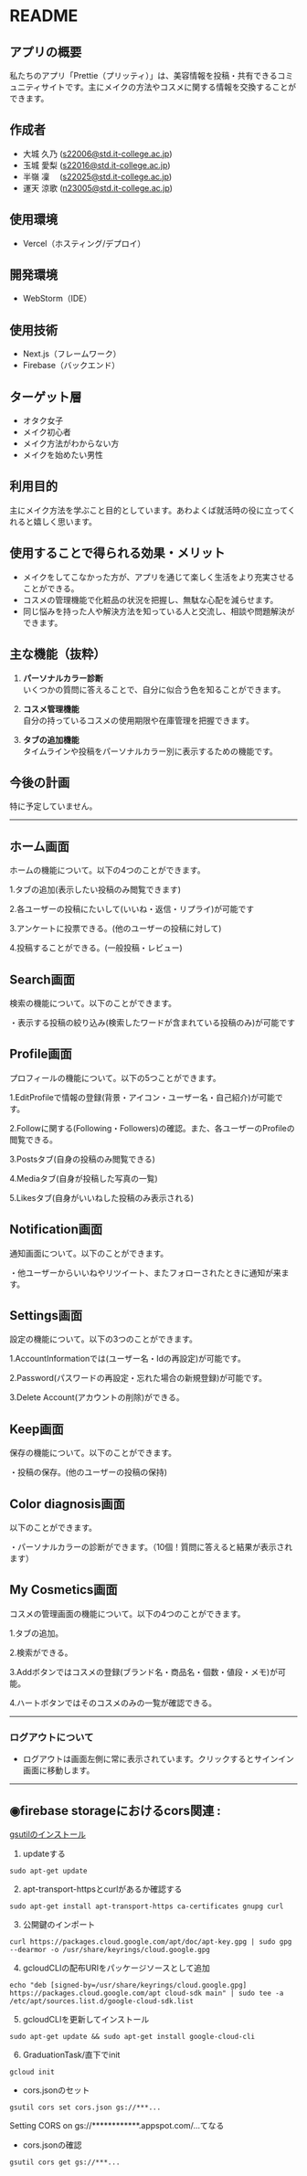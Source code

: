 # README

## アプリの概要
私たちのアプリ「Prettie（プリッティ）」は、美容情報を投稿・共有できるコミュニティサイトです。主にメイクの方法やコスメに関する情報を交換することができます。

## 作成者
- 大城 久乃 (s22006@std.it-college.ac.jp)
- 玉城 愛梨 (s22016@std.it-college.ac.jp)
- 半嶺 凜 　(s22025@std.it-college.ac.jp)
- 運天 涼歌 (n23005@std.it-college.ac.jp)

## 使用環境
- Vercel（ホスティング/デプロイ）

## 開発環境
- WebStorm（IDE）

## 使用技術
- Next.js（フレームワーク）
- Firebase（バックエンド）

## ターゲット層
- オタク女子
- メイク初心者
- メイク方法がわからない方
- メイクを始めたい男性

## 利用目的
主にメイク方法を学ぶこと目的としています。あわよくば就活時の役に立ってくれると嬉しく思います。

## 使用することで得られる効果・メリット
- メイクをしてこなかった方が、アプリを通じて楽しく生活をより充実させることができる。
- コスメの管理機能で化粧品の状況を把握し、無駄な心配を減らせます。
- 同じ悩みを持った人や解決方法を知っている人と交流し、相談や問題解決ができます。

## 主な機能（抜粋）
1. **パーソナルカラー診断**  
   いくつかの質問に答えることで、自分に似合う色を知ることができます。

2. **コスメ管理機能**  
   自分の持っているコスメの使用期限や在庫管理を把握できます。

3. **タブの追加機能**  
   タイムラインや投稿をパーソナルカラー別に表示するための機能です。

## 今後の計画
特に予定していません。

---

ホーム画面
--------------------------------------------------------------------------------------------
ホームの機能について。以下の4つのことができます。

1.タブの追加(表示したい投稿のみ閲覧できます)

2.各ユーザーの投稿にたいして(いいね・返信・リプライ)が可能です

3.アンケートに投票できる。(他のユーザーの投稿に対して)

4.投稿することができる。(一般投稿・レビュー)

Search画面
--------------------------------------------------------------------------------------------
検索の機能について。以下のことができます。

・表示する投稿の絞り込み(検索したワードが含まれている投稿のみ)が可能です

Profile画面
--------------------------------------------------------------------------------------------
プロフィールの機能について。以下の5つことができます。

1.EditProfileで情報の登録(背景・アイコン・ユーザー名・自己紹介)が可能です。

2.Followに関する(Following・Followers)の確認。また、各ユーザーのProfileの閲覧できる。

3.Postsタブ(自身の投稿のみ閲覧できる)

4.Mediaタブ(自身が投稿した写真の一覧)

5.Likesタブ(自身がいいねした投稿のみ表示される)

Notification画面
--------------------------------------------------------------------------------------------
通知画面について。以下のことができます。

・他ユーザーからいいねやリツイート、またフォローされたときに通知が来ます。

Settings画面　
--------------------------------------------------------------------------------------------
設定の機能について。以下の3つのことができます。

1.AccountInformationでは(ユーザー名・Idの再設定)が可能です。

2.Password(パスワードの再設定・忘れた場合の新規登録)が可能です。

3.Delete Account(アカウントの削除)ができる。

Keep画面
--------------------------------------------------------------------------------------------
保存の機能について。以下のことができます。

・投稿の保存。(他のユーザーの投稿の保持)

Color diagnosis画面
--------------------------------------------------------------------------------------------
以下のことができます。

・パーソナルカラーの診断ができます。（10個！質問に答えると結果が表示されます）

My Cosmetics画面
--------------------------------------------------------------------------------------------
コスメの管理画面の機能について。以下の4つのことができます。

1.タブの追加。

2.検索ができる。

3.Addボタンではコスメの登録(ブランド名・商品名・個数・値段・メモ)が可能。

4.ハートボタンではそのコスメのみの一覧が確認できる。　

----

### ログアウトについて
- ログアウトは画面左側に常に表示されています。クリックするとサインイン画面に移動します。

----

## ◉firebase storageにおけるcors関連 :
[gsutilのインストール](https://cloud.google.com/storage/docs/gsutil_install?hl=ja#deb) 
1. updateする
```terminal
sudo apt-get update
```
2. apt-transport-httpsとcurlがあるか確認する
```terminal
sudo apt-get install apt-transport-https ca-certificates gnupg curl
```
3. 公開鍵のインポート
```terminal
curl https://packages.cloud.google.com/apt/doc/apt-key.gpg | sudo gpg --dearmor -o /usr/share/keyrings/cloud.google.gpg
```
4. gcloudCLIの配布URIをパッケージソースとして追加
```terminal
echo "deb [signed-by=/usr/share/keyrings/cloud.google.gpg] https://packages.cloud.google.com/apt cloud-sdk main" | sudo tee -a /etc/apt/sources.list.d/google-cloud-sdk.list
```
5. gcloudCLIを更新してインストール
```terminal
sudo apt-get update && sudo apt-get install google-cloud-cli
```
6. GraduationTask/直下でinit
```terminal
gcloud init
```
- cors.jsonのセット
```terminal
gsutil cors set cors.json gs://***...
```
Setting CORS on gs://************.appspot.com/...てなる
- cors.jsonの確認
``` terminal
gsutil cors get gs://***...
```
